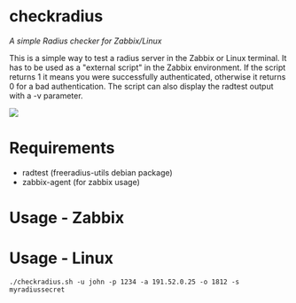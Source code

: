# checkradius

*A simple Radius checker for Zabbix/Linux*

This is a simple way to test a radius server in the Zabbix or Linux terminal. It has to be used as a "external script" in the Zabbix environment. If the script returns 1 it means you were successfully authenticated, otherwise it returns 0 for a bad authentication. The script can also display the radtest output with a -v parameter.

<img src="https://freeradius.org/img/wordmark.svg?width=32"/>

# Requirements

* radtest (freeradius-utils debian package)
* zabbix-agent (for zabbix usage)


# Usage - Zabbix


# Usage - Linux

```
./checkradius.sh -u john -p 1234 -a 191.52.0.25 -o 1812 -s myradiussecret

```


